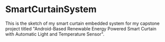 # SmartCurtainSystem
This is the sketch of my smart curtain embedded system for my capstone project titled "Android-Based Renewable Energy Powered Smart Curtain with Automatic Light and Temperature Sensor".
